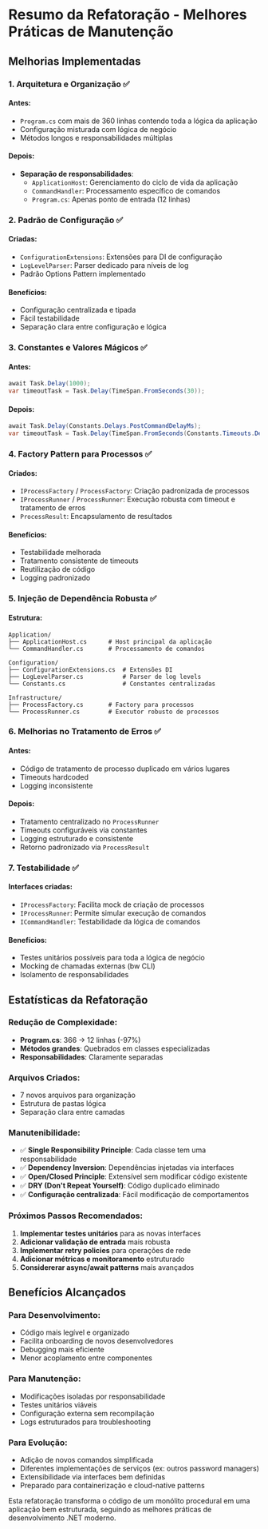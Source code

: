# Resumo da Refatoração - Melhores Práticas de Manutenção

## Melhorias Implementadas

### 1. **Arquitetura e Organização** ✅

#### Antes:
- `Program.cs` com mais de 360 linhas contendo toda a lógica da aplicação
- Configuração misturada com lógica de negócio
- Métodos longos e responsabilidades múltiplas

#### Depois:
- **Separação de responsabilidades**:
  - `ApplicationHost`: Gerenciamento do ciclo de vida da aplicação
  - `CommandHandler`: Processamento específico de comandos
  - `Program.cs`: Apenas ponto de entrada (12 linhas)

### 2. **Padrão de Configuração** ✅

#### Criadas:
- `ConfigurationExtensions`: Extensões para DI de configuração
- `LogLevelParser`: Parser dedicado para níveis de log
- Padrão Options Pattern implementado

#### Benefícios:
- Configuração centralizada e tipada
- Fácil testabilidade
- Separação clara entre configuração e lógica

### 3. **Constantes e Valores Mágicos** ✅

#### Antes:
```csharp
await Task.Delay(1000);
var timeoutTask = Task.Delay(TimeSpan.FromSeconds(30));
```

#### Depois:
```csharp
await Task.Delay(Constants.Delays.PostCommandDelayMs);
var timeoutTask = Task.Delay(TimeSpan.FromSeconds(Constants.Timeouts.DefaultCommandTimeoutSeconds));
```

### 4. **Factory Pattern para Processos** ✅

#### Criados:
- `IProcessFactory` / `ProcessFactory`: Criação padronizada de processos
- `IProcessRunner` / `ProcessRunner`: Execução robusta com timeout e tratamento de erros
- `ProcessResult`: Encapsulamento de resultados

#### Benefícios:
- Testabilidade melhorada
- Tratamento consistente de timeouts
- Reutilização de código
- Logging padronizado

### 5. **Injeção de Dependência Robusta** ✅

#### Estrutura:
```
Application/
├── ApplicationHost.cs      # Host principal da aplicação
└── CommandHandler.cs       # Processamento de comandos

Configuration/
├── ConfigurationExtensions.cs  # Extensões DI
├── LogLevelParser.cs           # Parser de log levels
└── Constants.cs                # Constantes centralizadas

Infrastructure/
├── ProcessFactory.cs       # Factory para processos
└── ProcessRunner.cs        # Executor robusto de processos
```

### 6. **Melhorias no Tratamento de Erros** ✅

#### Antes:
- Código de tratamento de processo duplicado em vários lugares
- Timeouts hardcoded
- Logging inconsistente

#### Depois:
- Tratamento centralizado no `ProcessRunner`
- Timeouts configuráveis via constantes
- Logging estruturado e consistente
- Retorno padronizado via `ProcessResult`

### 7. **Testabilidade** ✅

#### Interfaces criadas:
- `IProcessFactory`: Facilita mock de criação de processos
- `IProcessRunner`: Permite simular execução de comandos
- `ICommandHandler`: Testabilidade da lógica de comandos

#### Benefícios:
- Testes unitários possíveis para toda a lógica de negócio
- Mocking de chamadas externas (bw CLI)
- Isolamento de responsabilidades

## Estatísticas da Refatoração

### Redução de Complexidade:
- **Program.cs**: 366 → 12 linhas (-97%)
- **Métodos grandes**: Quebrados em classes especializadas
- **Responsabilidades**: Claramente separadas

### Arquivos Criados:
- 7 novos arquivos para organização
- Estrutura de pastas lógica
- Separação clara entre camadas

### Manutenibilidade:
- ✅ **Single Responsibility Principle**: Cada classe tem uma responsabilidade
- ✅ **Dependency Inversion**: Dependências injetadas via interfaces
- ✅ **Open/Closed Principle**: Extensível sem modificar código existente
- ✅ **DRY (Don't Repeat Yourself)**: Código duplicado eliminado
- ✅ **Configuração centralizada**: Fácil modificação de comportamentos

### Próximos Passos Recomendados:

1. **Implementar testes unitários** para as novas interfaces
2. **Adicionar validação de entrada** mais robusta
3. **Implementar retry policies** para operações de rede
4. **Adicionar métricas e monitoramento** estruturado
5. **Considererar async/await patterns** mais avançados

## Benefícios Alcançados

### Para Desenvolvimento:
- Código mais legível e organizado
- Facilita onboarding de novos desenvolvedores
- Debugging mais eficiente
- Menor acoplamento entre componentes

### Para Manutenção:
- Modificações isoladas por responsabilidade
- Testes unitários viáveis
- Configuração externa sem recompilação
- Logs estruturados para troubleshooting

### Para Evolução:
- Adição de novos comandos simplificada
- Diferentes implementações de serviços (ex: outros password managers)
- Extensibilidade via interfaces bem definidas
- Preparado para containerização e cloud-native patterns

Esta refatoração transforma o código de um monólito procedural em uma aplicação bem estruturada, seguindo as melhores práticas de desenvolvimento .NET moderno.
